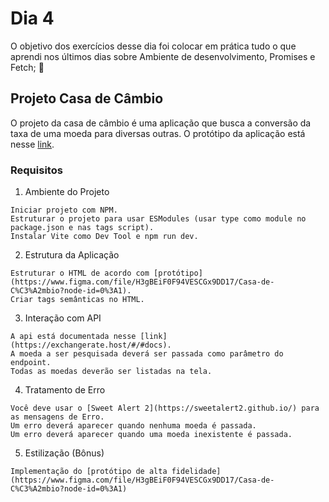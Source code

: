 # Dia 4

  O objetivo dos exercícios desse dia foi colocar em prática tudo o que aprendi nos últimos dias sobre Ambiente de desenvolvimento, Promises e Fetch; 🚀 

## Projeto Casa de Câmbio

  O projeto da casa de câmbio é uma aplicação que busca a conversão da taxa de uma moeda para diversas outras. 
  O protótipo da aplicação está nesse [link](https://www.figma.com/file/H3gBEiF0F94VESCGx9DD17/Casa-de-C%C3%A2mbio?node-id=0%3A1).

### Requisitos

  1. Ambiente do Projeto

    Iniciar projeto com NPM.
    Estruturar o projeto para usar ESModules (usar type como module no package.json e nas tags script).
    Instalar Vite como Dev Tool e npm run dev.

  2. Estrutura da Aplicação

    Estruturar o HTML de acordo com [protótipo](https://www.figma.com/file/H3gBEiF0F94VESCGx9DD17/Casa-de-C%C3%A2mbio?node-id=0%3A1).
    Criar tags semânticas no HTML.

  3. Interação com API

    A api está documentada nesse [link](https://exchangerate.host/#/#docs).
    A moeda a ser pesquisada deverá ser passada como parâmetro do endpoint.
    Todas as moedas deverão ser listadas na tela.

  4. Tratamento de Erro

    Você deve usar o [Sweet Alert 2](https://sweetalert2.github.io/) para as mensagens de Erro.
    Um erro deverá aparecer quando nenhuma moeda é passada.
    Um erro deverá aparecer quando uma moeda inexistente é passada.

  5. Estilização (Bônus)

    Implementação do [protótipo de alta fidelidade](https://www.figma.com/file/H3gBEiF0F94VESCGx9DD17/Casa-de-C%C3%A2mbio?node-id=0%3A1)